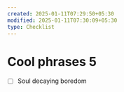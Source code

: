 ```yaml
---
created: 2025-01-11T07:29:50+05:30
modified: 2025-01-11T07:30:09+05:30
type: Checklist
---
```


# Cool phrases 5

- [ ] Soul decaying boredom
